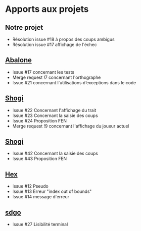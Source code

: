 # Apports aux projets

## Notre projet

- Résolution issue #18 à propos des coups ambigus
- Résolution issue #17 affichage de l'échec

## [Abalone](https://moule.informatique.univ-paris-diderot.fr/cisses/abalone)

- Issue #17 concernant les tests
- Merge request !7 concernant l'orthographe
- Issue #21 concernant l'utilisations d’exceptions dans le code

## [Shogi](https://moule.informatique.univ-paris-diderot.fr/mangeant/ppf5-verriere-msc)

- Issue #22 Concernant l'affichage du trait
- Issue #23 Concernant la saisie des coups
- Issue #24 Proposition FEN
- Merge request !9 concernant l'affichage du joueur actuel

## [Shogi](https://moule.informatique.univ-paris-diderot.fr/dufosse/projet-shogi)

- Issue #42 Concernant la saisie des coups
- Issue #43 Proposition FEN

## [Hex](https://moule.informatique.univ-paris-diderot.fr/nguyeval/projetocaml)

- Issue #12 Pseudo
- Issue #13 Erreur "index out of bounds"
- Issue #14 message d'erreur

## [sdgo](https://moule.informatique.univ-paris-diderot.fr/dass/szpunar-das-go)

- Issue #27 Lisibilité terminal